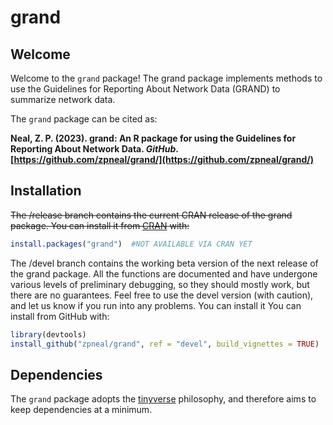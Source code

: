 # grand 

## Welcome
Welcome to the `grand` package\! The grand package implements methods to use the Guidelines for Reporting About Network Data (GRAND) to summarize network data.

The `grand` package can be cited as:

**Neal, Z. P. (2023). grand: An R package for using the Guidelines for Reporting About Network Data. *GitHub*. [https://github.com/zpneal/grand/](https://github.com/zpneal/grand/)**

## Installation
~~The /release branch contains the current CRAN release of the grand package. You can install it from [CRAN](https://CRAN.R-project.org) with:~~
``` r
install.packages("grand")  #NOT AVAILABLE VIA CRAN YET
```

The /devel branch contains the working beta version of the next release of the grand package. All the functions are documented and have undergone various levels of preliminary debugging, so they should mostly work, but there are no guarantees. Feel free to use the devel version (with caution), and let us know if you run into any problems. You can install it You can install from GitHub with:
``` r
library(devtools)
install_github("zpneal/grand", ref = "devel", build_vignettes = TRUE)
```

## Dependencies
The `grand` package adopts the [tinyverse](https://www.tinyverse.org/) philosophy, and therefore aims to keep dependencies at a minimum.
